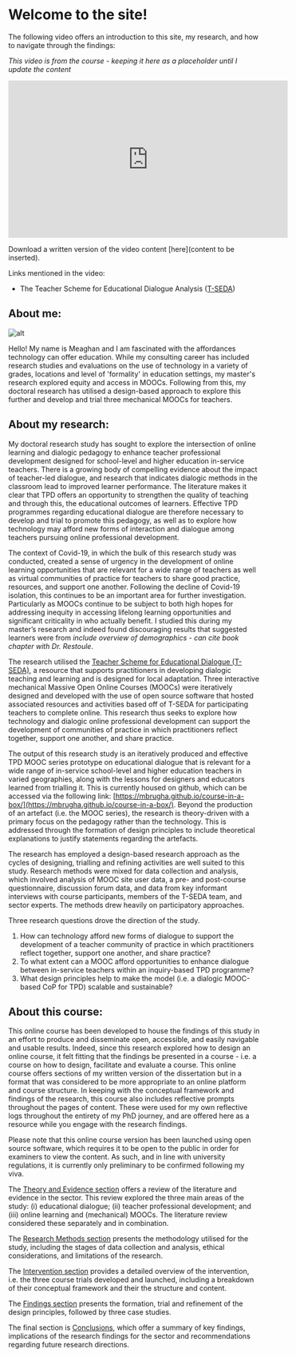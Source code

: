 # Welcome to the site!

The following video offers an introduction to this site, my research, and how to navigate through the findings:

*This video is from the course - keeping it here as a placeholder until I update the content*

<iframe width="560" height="315" src="https://www.youtube.com/embed/ezygcfPf0HI" title="YouTube video player" frameborder="0" allow="accelerometer; autoplay; clipboard-write; encrypted-media; gyroscope; picture-in-picture" allowfullscreen></iframe>

Download a written version of the video content [here](content to be inserted).

Links mentioned in the video:
* The Teacher Scheme for Educational Dialogue Analysis ([T-SEDA](https://www.educ.cam.ac.uk/research/programmes/tseda/))

## About me:

![alt](https://mbrugha.github.io/dissertation/img/meaghan.jpg)

Hello! My name is Meaghan and I am fascinated with the affordances technology can offer education. While my consulting career has included research studies and evaluations on the use of technology in a variety of grades, locations and level of 'formality' in education settings, my master's research explored equity and access in MOOCs. Following from this, my doctoral research has utilised a design-based approach to explore this further and develop and trial three mechanical MOOCs for teachers.

## About my research:
My doctoral research study has sought to explore the intersection of online learning and dialogic pedagogy to enhance teacher professional development designed for school-level and higher education in-service teachers. There is a growing body of compelling evidence about the impact of teacher-led dialogue, and research that indicates dialogic methods in the classroom lead to improved learner performance. The literature makes it clear that TPD offers an opportunity to strengthen the quality of teaching and through this, the educational outcomes of learners. Effective TPD programmes regarding educational dialogue are therefore necessary to develop and trial to promote this pedagogy, as well as to explore how technology may afford new forms of interaction and dialogue among teachers pursuing online professional development.

The context of Covid-19, in which the bulk of this research study was conducted, created a sense of urgency in the development of online learning opportunities that are relevant for a wide range of teachers as well as virtual communities of practice for teachers to share good practice, resources, and support one another. Following the decline of Covid-19 isolation, this continues to be an important area for further investigation. Particularly as MOOCs continue to be subject to both high hopes for addressing inequity in accessing lifelong learning opportunities and significant criticality in who actually benefit. I studied this during my master’s research and indeed found discouraging results that suggested learners were from *include overview of demographics - can cite book chapter with Dr. Restoule*.

The research utilised the [Teacher Scheme for Educational Dialogue (T-SEDA)](https://www.educ.cam.ac.uk/research/programmes/tseda/), a resource that supports practitioners in developing dialogic teaching and learning and is designed for local adaptation. Three interactive mechanical Massive Open Online Courses (MOOCs) were iteratively designed and developed with the use of open source software that hosted associated resources and activities based off of T-SEDA for participating teachers to complete online. This research thus seeks to explore how technology and dialogic online professional development can support the development of communities of practice in which practitioners reflect together, support one another, and share practice.

The output of this research study is an iteratively produced and effective TPD MOOC series prototype on educational dialogue that is relevant for a wide range of in-service school-level and higher education teachers in varied geographies, along with the lessons for designers and educators learned from trialling it. This is currently housed on github, which can be accessed via the following link: [https://mbrugha.github.io/course-in-a-box/](https://mbrugha.github.io/course-in-a-box/). Beyond the production of an artefact (i.e. the MOOC series), the research is theory-driven with a primary focus on the pedagogy rather than the technology. This is addressed through the formation of design principles to include theoretical explanations to justify statements regarding the artefacts.

The research has employed a design-based research approach as the cycles of designing, trialling and refining activities are well suited to this study. Research methods were mixed for data collection and analysis, which involved analysis of MOOC site user data, a pre- and post-course questionnaire, discussion forum data, and data from key informant interviews with course participants, members of the T-SEDA team, and sector experts. The methods drew heavily on participatory approaches.

Three research questions drove the direction of the study.
1. How can technology afford new forms of dialogue to support the development of a teacher community of practice in which practitioners reflect together, support one another, and share practice?
2. To what extent can a MOOC afford opportunities to enhance dialogue between in-service teachers within an inquiry-based TPD programme?
3. What design principles help to make the model (i.e. a dialogic MOOC-based CoP for TPD) scalable and sustainable?

## About this course:
This online course has been developed to house the findings of this study in an effort to produce and disseminate open, accessible, and easily navigable and usable results. Indeed, since this research explored how to design an online course, it felt fitting that the findings be presented in a course - i.e. a course on how to design, facilitate and evaluate a course. This online course offers sections of my written version of the dissertation but in a format that was considered to be more appropriate to an online platform and course structure. In keeping with the conceptual framework and findings of the research, this course also includes reflective prompts throughout the pages of content. These were used for my own reflective logs throughout the entirety of my PhD journey, and are offered here as a resource while you engage with the research findings.

Please note that this online course version has been launched using open source software, which requires it to be open to the public in order for examiners to view the content. As such, and in line with university regulations, it is currently only preliminary to be confirmed following my viva.

The [Theory and Evidence section](https://mbrugha.github.io/dissertation/modules/theory%20&%20evidence/theory-&-evidence/) offers a review of the literature and evidence in the sector. This review explored the three main areas of the study: (i) educational dialogue; (ii) teacher professional development; and (iii) online learning and (mechanical) MOOCs. The literature review considered these separately and in combination.

The [Research Methods section](https://mbrugha.github.io/dissertation/modules/research%20methods/research-methods/) presents the methodology utilised for the study, including the stages of data collection and analysis, ethical considerations, and limitations of the research.

The [Intervention section](https://mbrugha.github.io/dissertation/modules/intervention/trial1/) provides a detailed overview of the intervention, i.e. the three course trials developed and launched, including a breakdown of their conceptual framework and their the structure and content.

The [Findings section](https://mbrugha.github.io/dissertation/modules/findings/findings/) presents the formation, trial and refinement of the design principles, followed by three case studies.

The final section is [Conclusions](https://mbrugha.github.io/dissertation/modules/conclusions/conclusions/), which offer a summary of key findings, implications of the research findings for the sector and recommendations regarding future research directions.
